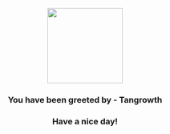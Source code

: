 <p align="center">
    <img src="https://raw.githubusercontent.com/PokeAPI/sprites/master/sprites/pokemon/465.png" width="150" height="150">
</p>
<h3 align="center">You have been greeted by - <b>Tangrowth</b></h3>
<h3 align="center">Have a nice day!</h3>
